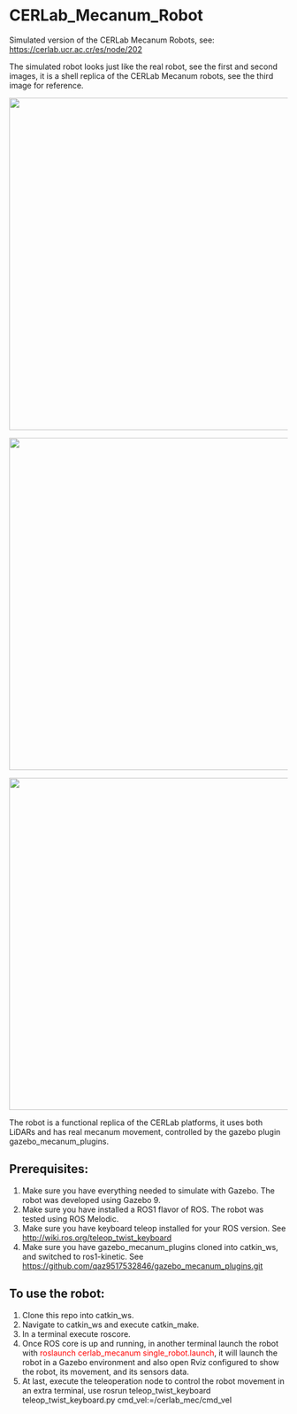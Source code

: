 # CERLab_Mecanum_Robot

Simulated version of the CERLab Mecanum Robots, see: https://cerlab.ucr.ac.cr/es/node/202

The simulated robot looks just like the real robot, see the first and second images, it is a shell replica of the CERLab Mecanum robots, see the third image for reference.

<p align="center">
  <img src="https://github.com/trejkev/cerlab_mecanum/assets/18760154/bd5e0dfb-f88a-49bc-9b43-27bb6d70baef" width="600" />
</p>

<p align="center">
  <img src="https://github.com/trejkev/cerlab_mecanum/assets/18760154/0bdda1b0-13c4-40d1-b4a0-db7eee90de76" width="600" />
</p>

<p align="center">
  <img src="https://github.com/trejkev/cerlab_mecanum/assets/18760154/9b2c41c3-baca-416b-a209-c6814dc0385e" width="600" />
</p>


The robot is a functional replica of the CERLab platforms, it uses both LiDARs and has real mecanum movement, controlled by the gazebo plugin gazebo_mecanum_plugins.

## Prerequisites:
1. Make sure you have everything needed to simulate with Gazebo. The robot was developed using Gazebo 9.
2. Make sure you have installed a ROS1 flavor of ROS. The robot was tested using ROS Melodic.
3. Make sure you have keyboard teleop installed for your ROS version. See http://wiki.ros.org/teleop_twist_keyboard
4. Make sure you have gazebo_mecanum_plugins cloned into catkin_ws, and switched to ros1-kinetic. See https://github.com/qaz9517532846/gazebo_mecanum_plugins.git

## To use the robot:
1. Clone this repo into catkin_ws.
3. Navigate to catkin_ws and execute catkin_make.
4. In a terminal execute roscore.
5. Once ROS core is up and running, in another terminal launch the robot with <span style="color: red;">roslaunch cerlab_mecanum single_robot.launch</span>, it will launch the robot in a Gazebo environment and also open Rviz configured to show the robot, its movement, and its sensors data.
6. At last, execute the teleoperation node to control the robot movement in an extra terminal, use rosrun teleop_twist_keyboard teleop_twist_keyboard.py cmd_vel:=/cerlab_mec/cmd_vel
